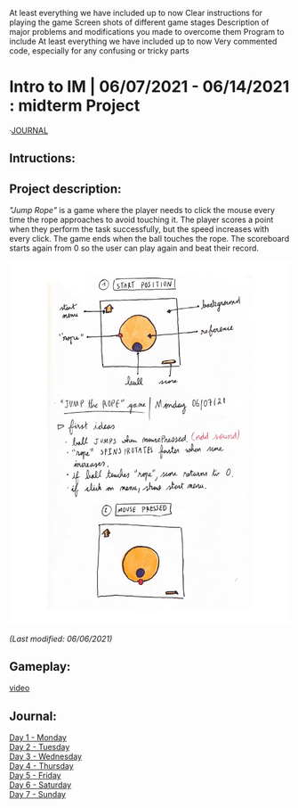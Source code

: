 


At least everything we have included up to now
Clear instructions for playing the game
Screen shots of different game stages
Description of major problems and modifications you made to overcome them
Program to include
At least everything we have included up to now
Very commented code, especially for any confusing or tricky parts


# Intro to IM | 06/07/2021 - 06/14/2021  : midterm Project
 


·[JOURNAL](journal.md)

## Intructions: 

## Project description:

_"Jump Rope"_ is a game where the player needs to click the mouse every time the rope approaches to avoid touching it. The player scores a point when they perform the task successfully, but the speed increases with every click. The game ends when the ball touches the rope. The scoreboard starts again from 0 so the user can play again and beat their record.

<img src="concept.jpg" width="800" />

_(Last modified: 06/06/2021)_

## Gameplay:

[video](https://youtu.be/yphFfRWPMsw)

## Journal:

[Day 1 - Monday](day1/Monday07.md)  
[Day 2 - Tuesday](day2/Tuesday08.md)  
[Day 3 - Wednesday](day3/Wednesday09.md)  
[Day 4 - Thursday](day4/Thursday10.md)   
[Day 5 - Friday](day5/Friday11.md)  
[Day 6 - Saturday](day6/Saturday12.md)  
[Day 7 - Sunday](day7/Sunday13.md)  
